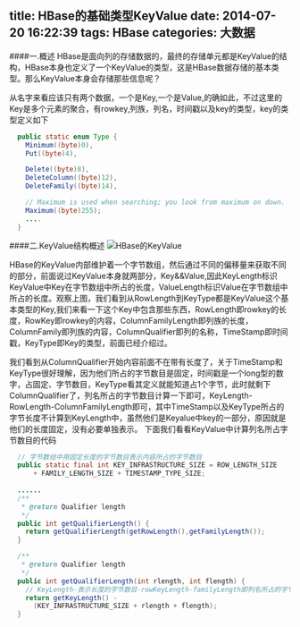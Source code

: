 title: HBase的基础类型KeyValue
date: 2014-07-20 16:22:39
tags: HBase
categories: 大数据
---

####一.概述
HBase是面向列的存储数据的，最终的存储单元都是KeyValue的结构，HBase本身也定义了一个KeyValue的类型，这是HBase数据存储的基本类型。那么KeyValue本身会存储那些信息呢？

<!-- more -->

从名字来看应该只有两个数据，一个是Key,一个是Value,的确如此，不过这里的Key是多个元素的聚合，有rowkey,列族，列名，时间戳以及key的类型，key的类型定义如下

```java
  public static enum Type {
    Minimum((byte)0),
    Put((byte)4),

    Delete((byte)8),
    DeleteColumn((byte)12),
    DeleteFamily((byte)14),

    // Maximum is used when searching; you look from maximum on down.
    Maximum((byte)255);
    ....
  }
```

####二.KeyValue结构概述
![HBase的KeyValue](http://bolinyoung.qiniudn.com/HBase-key-value.png)

HBase的KeyValue内部维护着一个字节数组，然后通过不同的偏移量来获取不同的部分，前面说过KeyValue本身就两部分，Key&&Value,因此KeyLength标识KeyValue中Key在字节数组中所占的长度，ValueLength标识Value在字节数组中所占的长度。观察上图，我们看到从RowLength到KeyType都是KeyValue这个基本类型的Key,我们来看一下这个Key中包含那些东西，RowLength即rowkey的长度，RowKey即rowkey的内容，ColumnFamilyLength即列族的长度，ColumnFamily即列族的内容，ColumnQualifier即列的名称，TimeStamp即时间戳，KeyType即Key的类型，前面已经介绍过。

我们看到从ColumnQualifier开始内容前面不在带有长度了，关于TimeStamp和KeyType很好理解，因为他们所占的字节数目是固定，时间戳是一个long型的数字，占固定、字节数目，KeyType看其定义就能知道占1个字节，此时就剩下ColumnQualifier了，列名所占的字节数目计算一下即可，KeyLength-RowLength-ColumnFamilyLength即可，其中TimeStamp以及KeyType所占的字节长度不计算到KeyLength中，虽然他们是Keyalue中key的一部分，原因就是他们的长度固定，没有必要单独表示。
下面我们看看KeyValue中计算列名所占字节数目的代码
```java
  // 字节数组中用固定长度的字节数目表示内容所占的字节数目
  public static final int KEY_INFRASTRUCTURE_SIZE = ROW_LENGTH_SIZE
      + FAMILY_LENGTH_SIZE + TIMESTAMP_TYPE_SIZE;
      
  ......
  /**
   * @return Qualifier length
   */
  public int getQualifierLength() {
    return getQualifierLength(getRowLength(),getFamilyLength());
  }

  /**
   * @return Qualifier length
   */
  public int getQualifierLength(int rlength, int flength) {
    // KeyLength-表示长度的字节数目-rowKeyLength-familyLength即列名所占的字节数目
    return getKeyLength() -
      (KEY_INFRASTRUCTURE_SIZE + rlength + flength);
  }
```